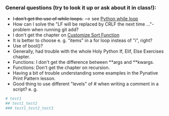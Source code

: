 ### General questions (try to look it up or ask about it in class!):

- ~~I don't get the use of while loops.~~ --> see [Python while loop](https://pynative.com/python-while-loop/)
- How can I solve the "LF will be replaced by CRLF the next time ..."-problem when running git add?
- I don't get the chapter on [Customize Sort Function](https://www.w3schools.com/python/python_lists_sort.asp)
- It is better to choose e. g. "items" in a for loop insteas of "i", right?
- Use of bool()?
- Generally, had trouble with the whole Holy Python If, Elif, Else Exercises chapter.
- Functions: I don't get the difference between **args and **kwargs.
- Functions: Don't get the chapter on recursion.
- Having a bit of trouble understanding some examples in the Pynative Print Pattern lesson.
- Good thing to use different "levels" of # when writing a comment in a script? e. g. 
```python
# test1
## test1_test2
### test1_test2_test3 
```

